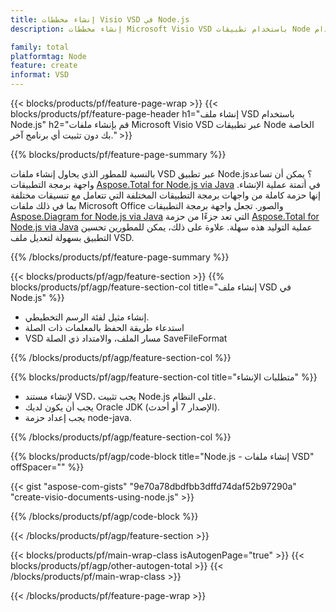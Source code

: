 ```yaml
---
title: إنشاء مخططات Visio VSD في Node.js
description: إنشاء مخططات Microsoft Visio VSD باستخدام تطبيقات Node دون استخدام Microsoft Office. 

family: total
platformtag: Node
feature: create
informat: VSD
---
```

{{< blocks/products/pf/feature-page-wrap >}}
{{< blocks/products/pf/feature-page-header h1="إنشاء ملف VSD باستخدام Node.js" h2="قم بإنشاء ملفات Microsoft Visio VSD عبر تطبيقات Node الخاصة بك دون تثبيت أي برنامج آخر." >}}

{{% blocks/products/pf/feature-page-summary %}}

بالنسبة للمطور الذي يحاول إنشاء ملفات VSD عبر تطبيق Node.js؟ يمكن أن تساعد واجهة برمجة التطبيقات [Aspose.Total for Node.js via Java](https://products.aspose.com/total/ar/nodejs-java/) في أتمتة عملية الإنشاء. إنها حزمة كاملة من واجهات برمجة التطبيقات المختلفة التي تتعامل مع تنسيقات مختلفة بما في ذلك ملفات Microsoft Office والصور. تجعل واجهة برمجة التطبيقات [Aspose.Diagram for Node.js via Java](https://products.aspose.com/diagram/ar/nodejs-java/) التي تعد جزءًا من حزمة [Aspose.Total for Node.js via Java](https://products.aspose.com/total/ar/nodejs-java/) عملية التوليد هذه سهلة. علاوة على ذلك، يمكن للمطورين تحسين التطبيق بسهولة لتعديل ملف VSD. 

{{% /blocks/products/pf/feature-page-summary %}}

{{< blocks/products/pf/agp/feature-section >}}
{{% blocks/products/pf/agp/feature-section-col title="إنشاء ملف VSD في Node.js" %}}

- إنشاء مثيل لفئة الرسم التخطيطي.
- استدعاء طريقة الحفظ بالمعلمات ذات الصلة
- VSD مسار الملف، والامتداد ذي الصلة SaveFileFormat

{{% /blocks/products/pf/agp/feature-section-col %}}

{{% blocks/products/pf/agp/feature-section-col title="متطلبات الإنشاء" %}}

- لإنشاء مستند VSD، يجب تثبيت Node.js على النظام.
- يجب أن يكون لديك Oracle JDK (الإصدار 7 أو أحدث).
- يجب إعداد حزمة node-java.

{{% /blocks/products/pf/agp/feature-section-col %}}

{{% blocks/products/pf/agp/code-block title="Node.js - إنشاء ملفات VSD" offSpacer="" %}}

{{< gist "aspose-com-gists" "9e70a78dbdfbb3dffd74daf52b97290a" "create-visio-documents-using-node.js" >}}

{{% /blocks/products/pf/agp/code-block %}}

{{< /blocks/products/pf/agp/feature-section >}}

{{< blocks/products/pf/main-wrap-class isAutogenPage="true" >}}
{{< blocks/products/pf/agp/other-autogen-total >}}
{{< /blocks/products/pf/main-wrap-class >}}

{{< /blocks/products/pf/feature-page-wrap >}}